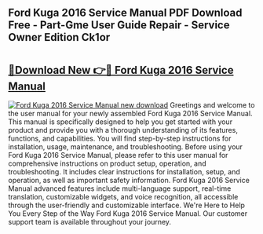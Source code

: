 ## Ford Kuga 2016 Service Manual PDF Download Free - Part-Gme User Guide Repair - Service Owner Edition Ck1or

# <h2><a href="http://bc78377.oget.top/?id=Ford+Kuga+2016+Service+Manual">🔗Download New 👉🔴 Ford Kuga 2016 Service Manual</a></h2>

[![Ford Kuga 2016 Service Manual new download](https://i.imgur.com/5g1atiW.png)](http://bc78377.oget.top/?id=Ford+Kuga+2016+Service+Manual)
Greetings and welcome to the user manual for your newly assembled Ford Kuga 2016 Service Manual. This manual is specifically designed to help you get started with your product and provide you with a thorough understanding of its features, functions, and capabilities. You will find step-by-step instructions for installation, usage, maintenance, and troubleshooting. Before using your Ford Kuga 2016 Service Manual, please refer to this user manual for comprehensive instructions on product setup, operation, and troubleshooting. It includes clear instructions for installation, setup, and operation, as well as important safety information. Ford Kuga 2016 Service Manual advanced features include multi-language support, real-time translation, customizable widgets, and voice recognition, all accessible through the user-friendly and customizable interface. We're Here to Help You Every Step of the Way Ford Kuga 2016 Service Manual. Our customer support team is available throughout your journey.
